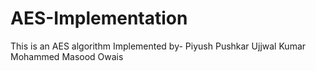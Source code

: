 # AES-Implementation
This is an AES algorithm Implemented by-
Piyush Pushkar
Ujjwal Kumar
Mohammed Masood Owais
